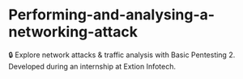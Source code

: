 # Performing-and-analysing-a-networking-attack
🔒 Explore network attacks &amp; traffic analysis with Basic Pentesting 2. Developed during an internship at Extion Infotech.
